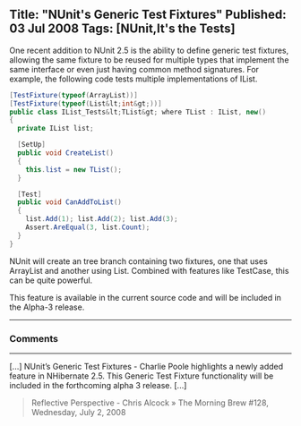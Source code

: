 Title: "NUnit's Generic Test Fixtures"
Published: 03 Jul 2008
Tags: [NUnit,It's the Tests]
---
One recent addition to NUnit 2.5 is the ability to define generic test fixtures, allowing the same fixture to be reused for multiple types that implement the same interface or even just having common method signatures. For example, the following code tests multiple implementations of IList.

```csharp
[TestFixture(typeof(ArrayList))]
[TestFixture(typeof(List&lt;int&gt;))]
public class IList_Tests&lt;TList&gt; where TList : IList, new()
{
  private IList list;

  [SetUp]
  public void CreateList()
  {
    this.list = new TList();
  }

  [Test]
  public void CanAddToList()
  {
    list.Add(1); list.Add(2); list.Add(3);
    Assert.AreEqual(3, list.Count);
  }
}
```

NUnit will create an tree branch containing two fixtures, one that uses ArrayList and another using List<int>. Combined with features like TestCase, this can be quite powerful.

This feature is available in the current source code and will be included in the Alpha-3 release.

---

### Comments

---

[...] NUnit’s Generic Test Fixtures - Charlie Poole highlights a newly added feature in NHibernate 2.5. This Generic Test Fixture functionality will be included in the forthcoming alpha 3 release. [...]
>Reflective Perspective - Chris Alcock &raquo; The Morning Brew #128, Wednesday, July 2, 2008
